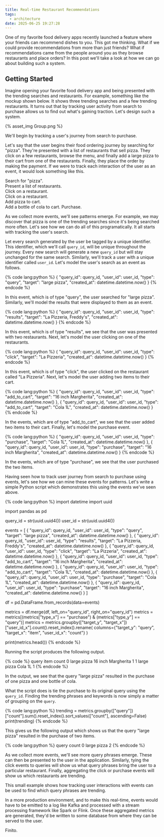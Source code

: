 ```yaml
---
title: Real-time Restaurant Recommendations
tags:
  - architecture
date: 2025-06-25 19:27:28
---
```



One of my favorite food delivery apps recently launched a feature where your friends can recommend dishes to you. This got me thinking. What if we could provide recommendations from more than just friends? What if recommendations came from the people around you as they browse restaurants and place orders? In this post we'll take a look at how we can go about building such a system.  

## Getting Started  

Imagine opening your favorite food delivery app and being presented with the trending searches and restaurants. For example, something like the mockup shown below. It shows three trending searches and a few trending restaurants. It turns out that by tracking user activity from search to purchase allows us to find out what's gaining traction. Let's design such a system.

{% asset_img Group.png %}  

We'll begin by tracking a user's journey from search to purchase.  

Let's say that the user begins their food ordering journey by searching for "pizza". They're presented with a list of restaurants that sell pizza. They click on a few restaurants, browse the menu, and finally add a large pizza to their cart from one of the restaurants. Finally, they place the order by making the payment. If we were to track each interaction of the user as an event, it would look something like this.  

Search for "pizza".  
Present a list of restaurants.  
Click on a restaurant.  
Click on a restaurant.  
Add pizza to cart.  
Add a bottle of cola to cart.
Purchase.  

As we collect more events, we'll see patterns emerge. For example, we may discover that pizza is one of the trending searches since it's being searched more often. Let's see how we can do all of this programatically. It all starts with tracking the user's search.  

Let every search generated by the user be tagged by a unique identifier. This identifier, which we'll call `query_id`, will be unique throughout the journey. Every new search will generate a new `query_id` but will stay unchanged for the same search. Similarly, we'll track a user with a unique identifier called `user_id`. Let's model the user's search as an event as follows.  

{% code lang:python %}
{
    "query_id": query_id,
    "user_id": user_id,
    "type": "query",
    "target": "large pizza",
    "created_at": datetime.datetime.now()
}
{% endcode %}  

In this event, which is of type "query", the user searched for "large pizza". Similarly, we'll model the results that were displayed to them as an event.  

{% code lang:python %}
{
    "query_id": query_id,
    "user_id": user_id,
    "type": "results",
    "target": "La Pizzeria, Freddy's",
    "created_at": datetime.datetime.now()
}
{% endcode %}  

In this event, which is of type "results", we see that the user was presented with two restaurants. Next, let's model the user clicking on one of the restaurants. 

{% code lang:python %}
{
    "query_id": query_id,
    "user_id": user_id,
    "type": "click",
    "target": "La Pizzeria",
    "created_at": datetime.datetime.now()
}
{% endcode %}  

In this event, which is of type "click", the user clicked on the restaurant called "La Pizzeria". Next, let's model the user adding two items to their cart.  

{% code lang:python %}
{
    "query_id": query_id,
    "user_id": user_id,
    "type": "add_to_cart",
    "target": "16 inch Margherita",
    "created_at": datetime.datetime.now()
},
{
    "query_id": query_id,
    "user_id": user_id,
    "type": "add_to_cart",
    "target": "Cola 1L",
    "created_at": datetime.datetime.now()
}
{% endcode %}  

In the events, which are of type "add_to_cart", we see that the user added two items to their cart. Finally, let's model the purchase event.  

{% code lang:python %}
{
    "query_id": query_id,
    "user_id": user_id,
    "type": "purchase",
    "target": "Cola 1L",
    "created_at": datetime.datetime.now()
},
{
    "query_id": query_id,
    "user_id": user_id,
    "type": "purchase",
    "target": "16 inch Margherita",
    "created_at": datetime.datetime.now()
}
{% endcode %}  

In the events, which are of type "purchase", we see that the user purchased the two items.  

Having seen how to track user journey from search to purchase using events, let's see how we can mine these events for patterns. Let's write a simple Python script which demonstrates this using the events we've seen above.  

{% code lang:python %}
import datetime
import uuid

import pandas as pd

query_id = str(uuid.uuid4())
user_id = str(uuid.uuid4())

events = [
    {
        "query_id": query_id,
        "user_id": user_id,
        "type": "query",
        "target": "large pizza",
        "created_at": datetime.datetime.now()
    },
    {
        "query_id": query_id,
        "user_id": user_id,
        "type": "results",
        "target": "La Pizzeria, Freddy's",
        "created_at": datetime.datetime.now()
    },
    {
        "query_id": query_id,
        "user_id": user_id,
        "type": "click",
        "target": "La Pizzeria",
        "created_at": datetime.datetime.now()
    },
    {
        "query_id": query_id,
        "user_id": user_id,
        "type": "add_to_cart",
        "target": "16 inch Margherita",
        "created_at": datetime.datetime.now()
    },
    {
        "query_id": query_id,
        "user_id": user_id,
        "type": "add_to_cart",
        "target": "Cola 1L",
        "created_at": datetime.datetime.now()
    },
    {
        "query_id": query_id,
        "user_id": user_id,
        "type": "purchase",
        "target": "Cola 1L",
        "created_at": datetime.datetime.now()
    },
    {
        "query_id": query_id,
        "user_id": user_id,
        "type": "purchase",
        "target": "16 inch Margherita",
        "created_at": datetime.datetime.now()
    }
]

df = pd.DataFrame.from_records(data=events)

metrics = df.merge(df, left_on="query_id", right_on="query_id")
metrics = metrics[(metrics["type_x"] == "purchase") & (metrics["type_y"] == "query")]
metrics = metrics.groupby(["target_y", "target_x"])["user_id_x"].count().reset_index().rename(
    columns={"target_y": "query", "target_x": "item", "user_id_x": "count"}
)

print(metrics.head())
{% endcode %}  

Running the script produces the following output.  

{% code %}
         query                item  count
0  large pizza  16 inch Margherita      1
1  large pizza             Cola 1L      1
{% endcode %}  

In the output, we see that the query "large pizza" resulted in the purchase of one pizza and one bottle of cola.  

What the script does is tie the purchase to its original query using the `query_id`. Finding the trending phrases and keywords is now simply a matter of grouping on the `query`.  

{% code lang:python %}
trending = metrics.groupby(["query"])["count"].sum().reset_index().sort_values(["count"], ascending=False)
print(trending)
{% endcode %}  

This gives us the following output which shows us that the query "large pizza" resulted in the purchase of two items.

{% code lang:python %}
         query  count
0  large pizza      2
{% endcode %}  

As we collect more events, we'll see more query phrases emerge. These can then be presented to the user in the application. Similarly, tying the click events to queries will show us what query phrases bring the user to a particular restaurant. Finally, aggregating the click or purchase events will show us which restaurants are trending.

This small example shows how tracking user interactions with events can be used to find which query phrases are trending.   

In a more production environment, and to make this real-time, events would have to be emitted to a log like Kafka and processed with a stream processing framework like Spark or Flink. Once these aggregated metrics are generated, they'd be written to some database from where they can be served to the user.  

Finito.